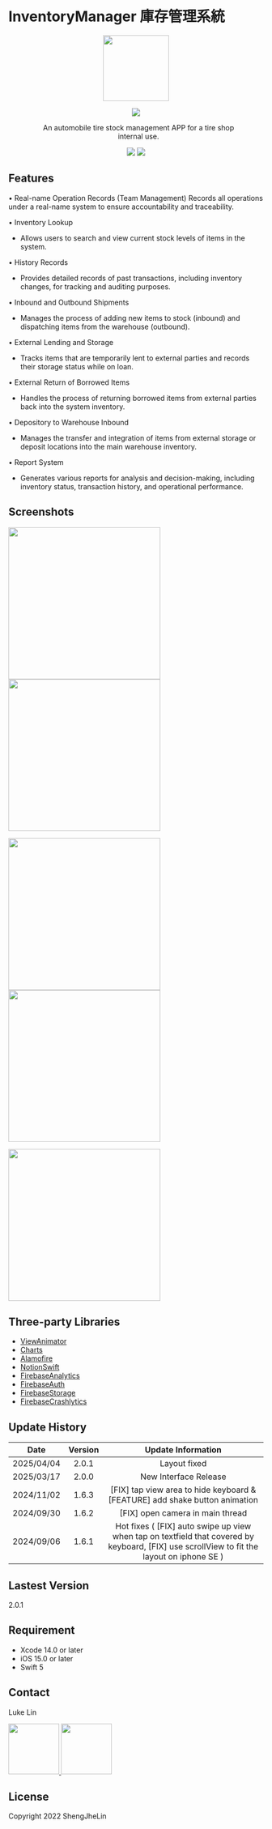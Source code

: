 # InventoryManager 庫存管理系統

<p align="center">
  <img src="https://github.com/user-attachments/assets/819ea4f9-260a-4a79-a74e-502e9bac359c" width="130"/>
</p>


<p align="center">
    <a href="https://apps.apple.com/tw/app/ridetogether/id1624830120"><img src="https://developer.apple.com/assets/elements/badges/download-on-the-app-store.svg"></a>
</p>


<p align="center" style="margin:0px 50px 0px 60px">
An automobile tire stock management APP for a tire shop internal use.
</p>

<p> </p>
<p align= "center">
<nobr><img src="https://img.shields.io/badge/platform-ios-lightgrey.svg">
<img src="https://img.shields.io/badge/Swift-5.0-orange.svg?style=flat"></nobr>
</p>


## Features

•	Real-name Operation Records (Team Management)
  Records all operations under a real-name system to ensure accountability and traceability.

•	Inventory Lookup
  - Allows users to search and view current stock levels of items in the system.
  
•	History Records
  - Provides detailed records of past transactions, including inventory changes, for tracking and   auditing purposes.
  
•	Inbound and Outbound Shipments
  - Manages the process of adding new items to stock (inbound) and dispatching items from the warehouse (outbound).
  
•	External Lending and Storage
  - Tracks items that are temporarily lent to external parties and records their storage status while on loan.
  
•	External Return of Borrowed Items
  - Handles the process of returning borrowed items from external parties back into the system inventory.
  
•	Depository to Warehouse Inbound
  - Manages the transfer and integration of items from external storage or deposit locations into the main warehouse inventory.
  
•	Report System
  - Generates various reports for analysis and decision-making, including inventory status, transaction history, and operational performance.
  
## Screenshots

<p align="left">
  <img src="https://github.com/user-attachments/assets/7ec23b4b-9f72-4ad1-ae18-df51ea3c259b" width="300"/>
  <img src="https://github.com/user-attachments/assets/0c0df8cd-5ac8-484a-8d38-975ac91e5361" width="300"/>
</p>

<p align="left">
  <img src="https://github.com/user-attachments/assets/8b17d918-95dd-4f70-8b5d-641d289eb1c9" width="300"/>
  <img src="https://github.com/user-attachments/assets/25fa7a09-3bc2-4297-ac80-b2440f0f0c10" width="300"/>
</p>

<p align="left">
  <img src="https://github.com/user-attachments/assets/3ff11aae-b615-4214-a1bd-1afac7b452c5" width="300"/>
</p>


## Three-party Libraries 
    
  * [ViewAnimator](https://github.com/marcosgriselli/ViewAnimator)
  * [Charts](https://github.com/ChartsOrg/Charts)
  * [Alamofire](https://github.com/Alamofire/Alamofire)
  * [NotionSwift](https://github.com/chojnac/NotionSwift)
  * [FirebaseAnalytics](https://cocoapods.org/pods/FirebaseAnalytics)
  * [FirebaseAuth](https://cocoapods.org/pods/FirebaseAuth)
  * [FirebaseStorage](https://cocoapods.org/pods/FirebaseStorage)
  * [FirebaseCrashlytics](https://cocoapods.org/pods/FirebaseCrashlytics)


## Update History

| Date  | Version | Update Information | 
| ------------- |:-------------:| :-------------:|
|  2025/04/04    | 2.0.1  | Layout fixed |
|  2025/03/17    | 2.0.0  | New Interface Release |
|  2024/11/02    | 1.6.3  | [FIX] tap view area to hide keyboard & [FEATURE] add shake button animation |
|  2024/09/30    | 1.6.2  | [FIX] open camera in main thread |
|  2024/09/06    | 1.6.1  | Hot fixes ( [FIX] auto swipe up view when tap on textfield that covered by keyboard, [FIX] use scrollView to fit the layout on iphone SE )|

## Lastest Version 
2.0.1

## Requirement 
- Xcode 14.0 or later
- iOS 15.0 or later
- Swift 5

## Contact
Luke Lin
<p align="left">
  <a href="https://www.linkedin.com/in/luke-lin-b60a4714b/">
    <img src="https://img.shields.io/badge/LinkedIn-0077B5?style=for-the-badge&logo=linkedin&logoColor=white" width="100"/>
  </a>
  <a href="mailto:lukeche.dev@gmail.com">
    <img src="https://img.shields.io/badge/Gmail-D14836?style=for-the-badge&logo=gmail&logoColor=white" width="100"/>
  </a>
</p>


## License 
Copyright 2022 ShengJheLin
